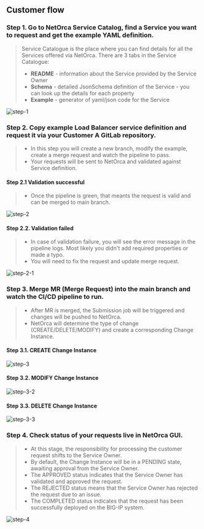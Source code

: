 ## Customer flow

### Step 1. Go to NetOrca Service Catalog, find a Service you want to request and get the example YAML definition.

> Service Catalogue is the place where you can find details for all the Services offered via NetOrca.
> There are 3 tabs in the Service Catalogue:
> - **README** - information about the Service provided by the Service Owner
> - **Schema** - detailed JsonSchema definition of the Service - you can look up the details for each property
> - **Example** - generator of yaml/json code for the Service

![step-1](../images/level6_demo_step1.gif)

### Step 2. Copy example Load Balancer service definition and request it via your Customer A GitLab repository.

> - In this step you will create a new branch, modify the example, create a merge request and watch the pipeline to pass.
> - Your requests will be sent to NetOrca and validated against Service definition.


#### Step 2.1 Validation successful

> - Once the pipeline is green, that meants the request is valid and can be merged to main branch.

![step-2](../images/level6_demo_step2.gif)

#### Step 2.2. Validation failed

> - In case of validation failure, you will see the error message in the pipeline logs. Most likely you didn't add required properties or made a typo.
> - You will need to fix the request and update merge request.


![step-2-1](../images/level6_demo_step2_1.gif)

### Step 3. Merge MR (Merge Request) into the main branch and watch the CI/CD pipeline to run.

> - After MR is merged, the Submission job will be triggered and changes will be pushed to NetOrca.
> - NetOrca will determine the type of change (CREATE/DELETE/MODIFY) and create a corresponding Change Instance.

#### Step 3.1. CREATE Change Instance
![step-3](../images/level6_demo_step3.gif)

#### Step 3.2. MODIFY Change Instance
![step-3-2](../images/level6_demo_step3_2.gif)

#### Step 3.3. DELETE Change Instance
![step-3-3](../images/level6_demo_step3_3.gif)

### Step 4. Check status of your requests live in NetOrca GUI.

> - At this stage, the responsibility for processing the customer request shifts to the Service Owner.
> - By default, the Change Instance will be in a PENDING state, awaiting approval from the Service Owner.
> - The APPROVED status indicates that the Service Owner has validated and approved the request.
> - The REJECTED status means that the Service Owner has rejected the request due to an issue.
> - The COMPLETED status indicates that the request has been successfully deployed on the BIG-IP system.

![step-4](../images/level6_demo_step4.gif)


